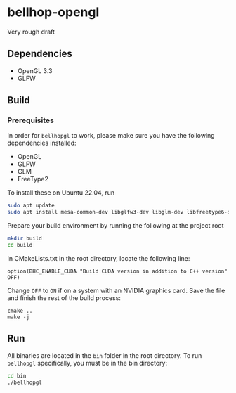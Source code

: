 # bellhop-opengl

Very rough draft

## Dependencies
- OpenGL 3.3
- GLFW

## Build

### Prerequisites
In order for `bellhopgl` to work, please make sure you have the following dependencies installed:
- OpenGL
- GLFW
- GLM
- FreeType2

To install these on Ubuntu 22.04, run
```bash
sudo apt update
sudo apt install mesa-common-dev libglfw3-dev libglm-dev libfreetype6-dev
```

Prepare your build environment by running the following at the project root
```bash
mkdir build
cd build 
```

In CMakeLists.txt in the root directory, locate the following line:
```
option(BHC_ENABLE_CUDA "Build CUDA version in addition to C++ version" OFF)
```

Change `OFF` to `ON` if on a system with an NVIDIA graphics card. Save the file and finish the rest of the build process:

```
cmake ..
make -j
```

## Run
All binaries are located in the `bin` folder in the root directory. To run `bellhopgl` specifically, you must be in the bin directory:
```bash
cd bin
./bellhopgl
```